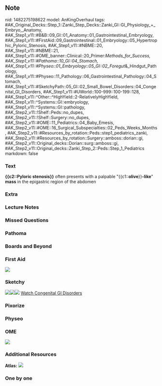 ## Note
nid: 1482275198622
model: AnKingOverhaul
tags: #AK_Original_Decks::Step_1::Zanki_Step_Decks::Zanki_GI::GI_Physiology_+_Embryo,_Anatomy, #AK_Step1_v11::#B&B::09_GI::01_Anatomy::01_Gastrointestinal_Embryology, #AK_Step1_v11::#FirstAid::09_Gastrointestinal::01_Embryology::05_Hypertrophic_Pyloric_Stenosis, #AK_Step1_v11::#NBME::20, #AK_Step1_v11::#NBME::21, #AK_Step1_v11::#OME_banner::Clinical::20_Primer:_Methods_for_Success, #AK_Step1_v11::#Pathoma::10_GI::04_Stomach, #AK_Step1_v11::#Physeo::01_Embryology::05_GI::02_Foregut_&_Hindgut_Pathology, #AK_Step1_v11::#Physeo::11_Pathology::06_Gastrointestinal_Pathology::04_Stomach, #AK_Step1_v11::#SketchyPath::05_GI::02_Small_Bowel_Disorders::04_Congenital_GI_Disorders, #AK_Step1_v11::#UWorld::100-999::100-199::128, #AK_Step1_v11::^Other::^HighYield::2-RelativelyHighYield, #AK_Step1_v11::^Systems::GI::embryology, #AK_Step1_v11::^Systems::GI::pathology, #AK_Step2_v11::!Shelf::Peds::no_dupes, #AK_Step2_v11::!Shelf::Surgery::no_dupes, #AK_Step2_v11::#OME::11_Pediatrics::04_Baby_Emesis, #AK_Step2_v11::#OME::16_Surgical_Subspecialties::02_Peds_Weeks_Months, #AK_Step2_v11::#Resources_by_rotation::Peds::step1_pediatrics_zanki, #AK_Step2_v11::#Resources_by_rotation::Surgery::amboss::dorian::gi, #AK_Step2_v11::Original_decks::Dorian::surg::amboss::gi, #AK_Step2_v11::Original_decks::Zanki_Step_2::Peds::Step_1_Pediatrics
markdown: false

### Text
<div>
  <div>
    <b>{{c2::Pyloric stenosis}}</b> often presents with a palpable
    "{{c1::<b>olive</b>}}<b>-like</b>" <b>mass</b> in the
    epigastric region of the abdomen
  </div>
</div>

### Extra


### Lecture Notes


### Missed Questions


### Pathoma


### Boards and Beyond


### First Aid
<img src="tmpRO2f6D.png">

### Sketchy
<img src=
"Screen%20Shot%202020-01-12%20at%2010.33.11%20AM.JPG"><img src=
"Pyloric%20stenosis%20visible%20olive%20mass.JPG"><img src=
"Zoverall%20picture%20(43)_1566160514431.JPG"> <a href=
"https://dashboard.sketchy.com/study/medical/courses/medical-pathophysiology/units/medical-pathophysiology-gi/videos/medical-pathophysiology-gi-small-bowel-disorders-congenital-gi-disorders?utm_source=anki&utm_medium=partnership&utm_campaign=february_update&utm_content=medical">
Watch Congenital GI Disorders</a>

### Pixorize


### Physeo


### OME
<div class="ome-widget">
  <a href="https://onlinemeded.org/spa/surgery?ref=anki"><img src=
  "_OME_AnkiFlashcards_Topic_6.png"></a>
</div>

### Additional Resources
<b>Atlas:</b> <img src="tmpGJrpkh.png" class="resizer">

### One by one

